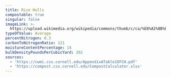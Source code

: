 ```yaml
---
title: Rice Hulls
compostable: true
singular: false
imageLink: >-
  https://upload.wikimedia.org/wikipedia/commons/thumb/c/ca/%E8%A2%8B%E3%81%AB%E5%85%A5%E3%82%8C%E3%82%89%E3%82%8C%E3%81%9F%E7%B1%BE%E6%AE%BB_01.jpg/640px-%E8%A2%8B%E3%81%AB%E5%85%A5%E3%82%8C%E3%82%89%E3%82%8C%E3%81%9F%E7%B1%BE%E6%AE%BB_01.jpg
typeOfValue: Average
percentNitrogen: 0.3
carbonToNitrogenRatio: 121
moistureContentPercentage: 14
bulkDensityPoundsPerCubicYard: 202
sources:
  - 'https://cwmi.css.cornell.edu/AppendixATable1OFCH.pdf'
  - 'https://compost.css.cornell.edu/CompostCalculator.xlsx'
---
```


